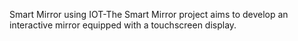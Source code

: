 Smart Mirror using IOT-The Smart Mirror project aims to develop an interactive mirror equipped with a touchscreen display.
